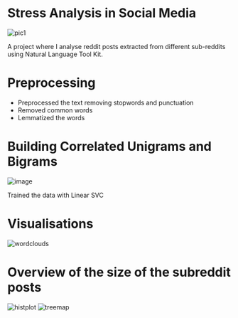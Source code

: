 # Stress Analysis in Social Media
![pic1](https://github.com/MohamedRedhaOfficial/Stress_Analysis_in_Social_Media/assets/126083924/f242006e-f75f-4768-84b2-6cae18479c04)

A project where I analyse reddit posts extracted from different sub-reddits using Natural Language Tool Kit.

# Preprocessing
- Preprocessed the text removing stopwords and punctuation
- Removed common words
- Lemmatized the words

# Building Correlated Unigrams and Bigrams

![image](https://github.com/MohamedRedhaOfficial/Stress_Analysis_in_Social_Media/assets/126083924/15bf0024-94c9-4367-8585-ee80e4fba70c)

Trained the data with Linear SVC

# Visualisations

![wordclouds](https://github.com/MohamedRedhaOfficial/Stress_Analysis_in_Social_Media/assets/126083924/94534760-9b6d-4063-82f3-ceb8b4a9e35d)

# Overview of the size of the subreddit posts

![histplot](https://github.com/MohamedRedhaOfficial/Stress_Analysis_in_Social_Media/assets/126083924/a4a3a1d0-c282-4d8b-8353-46d582bac003)
![treemap](https://github.com/MohamedRedhaOfficial/Stress_Analysis_in_Social_Media/assets/126083924/efd04b8a-c76f-4e98-a574-ff65117e1965)


